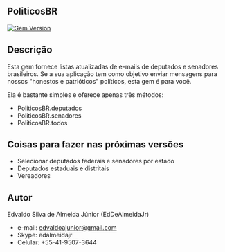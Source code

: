 ## PoliticosBR

[![Gem Version](https://badge.fury.io/rb/politicosbr.svg)](https://badge.fury.io/rb/politicosbr)

## Descrição

Esta gem fornece listas atualizadas de e-mails de deputados e senadores brasileiros. Se a sua aplicação tem como objetivo enviar mensagens para nossos "honestos e patrióticos" políticos, esta gem é para você.

Ela é bastante simples e oferece apenas três métodos:

  * PoliticosBR.deputados
  * PoliticosBR.senadores
  * PoliticosBR.todos

## Coisas para fazer nas próximas versões

  * Selecionar deputados federais e senadores por estado
  * Deputados estaduais e distritais
  * Vereadores

## Autor

Edvaldo Silva de Almeida Júnior (EdDeAlmeidaJr)

  * e-mail:       edvaldoajunior@gmail.com
  * Skype:        edalmeidajr 
  * Celular:      +55-41-9507-3644